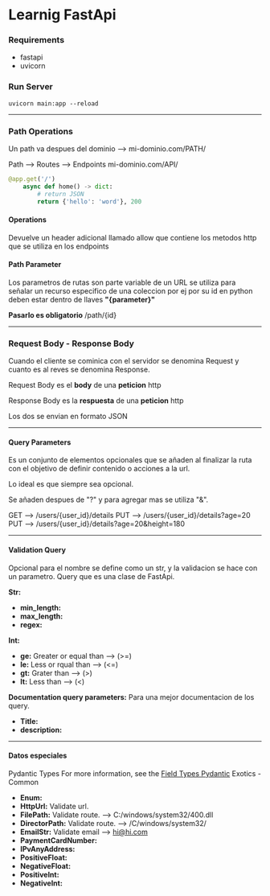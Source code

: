 # Learnig FastApi

### Requirements

- fastapi
- uvicorn

### Run Server

`uvicorn main:app --reload`

---

### Path Operations

Un path va despues del dominio --> mi-dominio.com/PATH/

Path --> Routes --> Endpoints mi-dominio.com/API/

```python
@app.get('/')
    async def home() -> dict:
        # return JSON
        return {'hello': 'word'}, 200
```

#### Operations

Devuelve un header adicional llamado allow que contiene los metodos
http que se utiliza en los endpoints

#### Path Parameter

Los parametros de rutas son parte variable de un URL se utiliza para señalar un recurso especifico de una coleccion por ej por su id en python deben estar dentro de llaves **"{parameter}"**

**Pasarlo es obligatorio**
/path/{id}

---

### Request Body - Response Body

Cuando el cliente se cominica con el servidor se denomina Request y cuanto es al reves se denomina Response.

Request Body es el **body** de una **peticion** http

Response Body es la **respuesta** de una **peticion** http

Los dos se envian en formato JSON

---

#### Query Parameters

Es un conjunto de elementos opcionales que se añaden al finalizar la ruta con el objetivo de definir contenido o acciones a la url.

Lo ideal es que siempre sea opcional.

Se añaden despues de "?" y para agregar mas se utiliza "&".

GET --> /users/{user_id}/details
PUT --> /users/{user_id}/details?age=20
PUT --> /users/{user_id}/details?age=20&height=180

---

#### Validation Query

Opcional para el nombre se define como un str, y la validacion se hace con un parametro.
Query que es una clase de FastApi.

**Str:**

- **min_length:**
- **max_length:**
- **regex:**

**Int:**

- **ge:** Greater or equal than --> (>=)
- **le:** Less or rqual than --> (<=)
- **gt:** Grater than --> (>)
- **lt:** Less than --> (<)

**Documentation query parameters:**
Para una mejor documentacion de los query.

- **Title:**
- **description:**

---

#### Datos especiales

Pydantic Types
For more information, see the [Field Types Pydantic](https://pydantic-docs.helpmanual.io/usage/types/ "Field Types Pydantic")
Exotics - Common

- **Enum:**
- **HttpUrl:** Validate url.
- **FilePath:** Validate route. --> C:/windows/system32/400.dll
- **DirectorPath:** Validate route. --> /C/windows/system32/
- **EmailStr:** Validate email --> hi@hi.com
- **PaymentCardNumber:**
- **IPvAnyAddress:**
- **PositiveFloat:**
- **NegativeFloat:**
- **PositiveInt:**
- **NegativeInt:**
